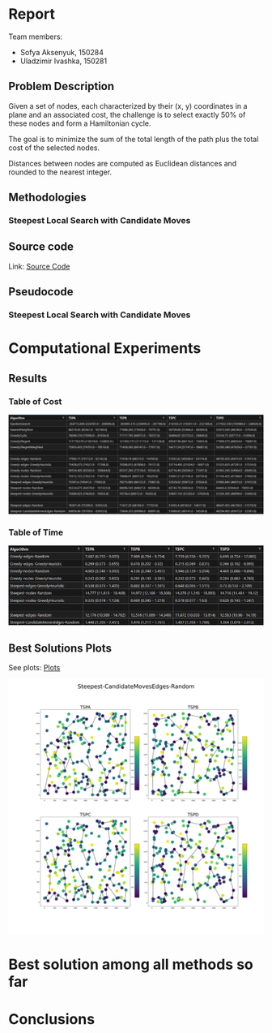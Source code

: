 # Report

Team members:

- Sofya Aksenyuk, 150284
- Uladzimir Ivashka, 150281

## Problem Description

Given a set of nodes, each characterized by their (x, y) coordinates in a plane and an associated cost, the challenge is to select exactly 50% of these nodes and form a Hamiltonian cycle. 

The goal is to minimize the sum of the total length of the path plus the total cost of the selected nodes. 

Distances between nodes are computed as Euclidean distances and rounded to the nearest integer. 

## Methodologies

### Steepest Local Search with Candidate Moves





## Source code

Link: [Source Code](https://github.com/aksenyuk/evolutionary-computation/blob/main/candidate-moves/candidate-moves.ipynb)

<div style="page-break-after: always"></div>

## Pseudocode

### Steepest Local Search with Candidate Moves



<div style="page-break-after: always"></div>

# Computational Experiments

## Results

### Table of Cost

<img src="plots/costs.png"/>

### Table of Time

<img src="plots/times.png"/>

## Best Solutions Plots

See plots: [Plots](https://github.com/aksenyuk/evolutionary-computation/tree/main/candidate-moves/plots/)

<div style="page-break-after: always"></div>

<img src="plots/Steepest-CandidateMovesEdges-Random.png"/>

<div style="page-break-after: always"></div>

# Best solution among all methods so far

<div style="page-break-after: always"></div>

# Conclusions

